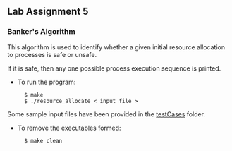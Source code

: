## Lab Assignment 5

### Banker's Algorithm
This algorithm is used to identify whether a given initial resource allocation to processes is safe or unsafe. 

If it is safe, then any one possible process execution sequence is printed. 

- To run the program: 

		$ make
		$ ./resource_allocate < input file >

Some sample input files have been provided in the [testCases](testCases/) folder.

- To remove the executables formed:

		$ make clean